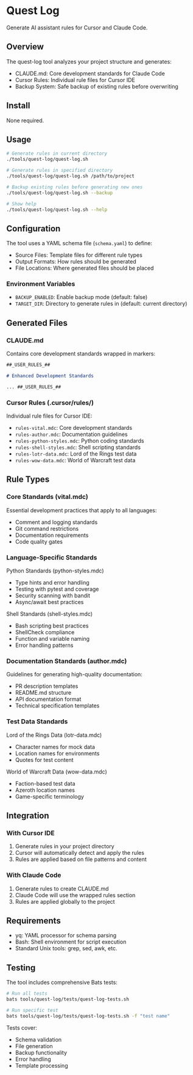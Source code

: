 # Quest Log

Generate AI assistant rules for Cursor and Claude Code.

## Overview

The quest-log tool analyzes your project structure and generates:

- CLAUDE.md: Core development standards for Claude Code
- Cursor Rules: Individual rule files for Cursor IDE
- Backup System: Safe backup of existing rules before overwriting

## Install

None required.

## Usage

```bash
# Generate rules in current directory
./tools/quest-log/quest-log.sh

# Generate rules in specified directory
./tools/quest-log/quest-log.sh /path/to/project

# Backup existing rules before generating new ones
./tools/quest-log/quest-log.sh --backup

# Show help
./tools/quest-log/quest-log.sh --help
```

## Configuration

The tool uses a YAML schema file (`schema.yaml`) to define:

- Source Files: Template files for different rule types
- Output Formats: How rules should be generated
- File Locations: Where generated files should be placed

### Environment Variables

- `BACKUP_ENABLED`: Enable backup mode (default: false)
- `TARGET_DIR`: Directory to generate rules in (default: current directory)

## Generated Files

### CLAUDE.md

Contains core development standards wrapped in markers:

```markdown
##_USER_RULES_##

# Enhanced Development Standards

... ##_USER_RULES_##
```

### Cursor Rules (.cursor/rules/)

Individual rule files for Cursor IDE:

- `rules-vital.mdc`: Core development standards
- `rules-author.mdc`: Documentation guidelines
- `rules-python-styles.mdc`: Python coding standards
- `rules-shell-styles.mdc`: Shell scripting standards
- `rules-lotr-data.mdc`: Lord of the Rings test data
- `rules-wow-data.mdc`: World of Warcraft test data

## Rule Types

### Core Standards (vital.mdc)

Essential development practices that apply to all languages:

- Comment and logging standards
- Git command restrictions
- Documentation requirements
- Code quality gates

### Language-Specific Standards

Python Standards (python-styles.mdc)

- Type hints and error handling
- Testing with pytest and coverage
- Security scanning with bandit
- Async/await best practices

Shell Standards (shell-styles.mdc)

- Bash scripting best practices
- ShellCheck compliance
- Function and variable naming
- Error handling patterns

### Documentation Standards (author.mdc)

Guidelines for generating high-quality documentation:

- PR description templates
- README.md structure
- API documentation format
- Technical specification templates

### Test Data Standards

Lord of the Rings Data (lotr-data.mdc)

- Character names for mock data
- Location names for environments
- Quotes for test content

World of Warcraft Data (wow-data.mdc)

- Faction-based test data
- Azeroth location names
- Game-specific terminology

## Integration

### With Cursor IDE

1. Generate rules in your project directory
2. Cursor will automatically detect and apply the rules
3. Rules are applied based on file patterns and content

### With Claude Code

1. Generate rules to create CLAUDE.md
2. Claude Code will use the wrapped rules section
3. Rules are applied globally to the project

## Requirements

- yq: YAML processor for schema parsing
- Bash: Shell environment for script execution
- Standard Unix tools: grep, sed, awk, etc.

## Testing

The tool includes comprehensive Bats tests:

```bash
# Run all tests
bats tools/quest-log/tests/quest-log-tests.sh

# Run specific test
bats tools/quest-log/tests/quest-log-tests.sh -f "test name"
```

Tests cover:

- Schema validation
- File generation
- Backup functionality
- Error handling
- Template processing
